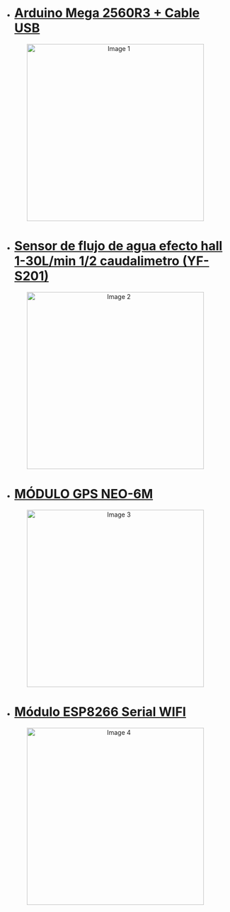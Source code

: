 - # [Arduino Mega 2560R3 + Cable USB](https://nanoparuro.com/shop/mega-2560r3-mega-2560r3-arduino-mega-2560r3-cable-usb-328?search=arduino+mega&order=name+asc#attr=)


<div align="center">
  <img src="https://github.com/Jordan300105/FUNDAMENTOS-DE-DISE-O/assets/150297452/9b573a17-c058-4f8f-89f8-88c8093a8106" alt="Image 1" width="400">
</div>


- # [Sensor de flujo de agua efecto hall 1-30L/min 1/2 caudalimetro (YF-S201)](https://nanoparuro.com/shop/sen-hz21wa-sensor-de-flujo-de-agua-efecto-hall-1-30l-min-1-2-caudalimetro-yf-s201-1425?search=caudaliemtro&order=name+asc#attr=)

 
<div align="center">
  <img src="https://github.com/Jordan300105/FUNDAMENTOS-DE-DISE-O/assets/150297452/1a22ceaa-4d9b-4471-b705-333d70d77b23" alt="Image 2" width="400">
</div>

- # [MÓDULO GPS NEO-6M](https://naylampmechatronics.com/sensores-posicion-inerciales-gps/106-modulo-gps-neo-6m.html)

<div align="center">
  <img src="https://github.com/Jordan300105/FUNDAMENTOS-DE-DISE-O/assets/150297452/1ce12aeb-b5b6-4a76-83d2-bf48e67d93e5" alt="Image 3" width="400">
</div>

- # [Módulo ESP8266 Serial WIFI](https://www.teslaelectronic.com.pe/producto/modulo-esp8266-serial-wifi/)

<div align="center">
  <img src="https://github.com/Jordan300105/FUNDAMENTOS-DE-DISE-O/assets/150297452/fe679299-7742-4deb-b132-02d355b8e9c8" alt="Image 4" width="400">
</div>






